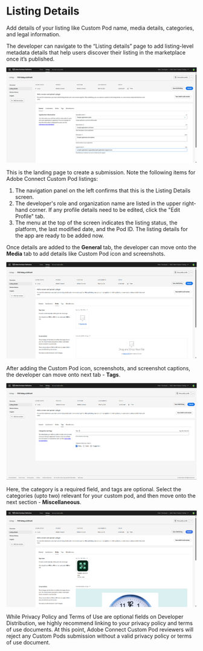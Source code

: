# Listing Details

Add details of your listing like Custom Pod name, media details, categories, and legal information. 

The developer can navigate to the “Listing details” page to add listing-level metadata details that help users discover their listing in the marketplace once it’s published.


![Screenshot of listing details page - General](./screenshot_1.png)

This is the landing page to create a submission. Note the following items for Adobe Connect Custom Pod listings:

1. The navigation panel on the left confirms that this is the Listing Details screen.
2. The developer's role and organization name are listed in the upper right-hand corner. If any profile details need to be edited, click the "Edit Profile" tab.
3. The menu at the top of the screen indicates the listing status, the platform, the last modified date, and the Pod ID. The listing details for the app are ready to be added now.

Once details are added to the **General** tab, the developer can move onto the **Media** tab to add details like Custom Pod icon and screenshots. 

![Screenshot of listing details page - Media](./screenshot_2.png)

After adding the Custom Pod icon, screenshots, and screenshot captions, the developer can move onto next tab - **Tags**. 

![Screenshot of listing details page - Tags](./screenshot_3.png)

Here, the category is a required field, and tags are optional. Select the categories (upto two) relevant for your custom pod, and then move onto the next section - **Miscellaneous**. 

![Screenshot of listing details page - Miscellaneous](./screenshot_4.png)

While Privacy Policy and Terms of Use are optional fields on Developer Distribution, we highly recommend linking to your privacy policy and terms of use documents. At this point, Adobe Connect Custom Pod reviewers will reject any Custom Pods submission without a valid privacy policy or terms of use document. 


